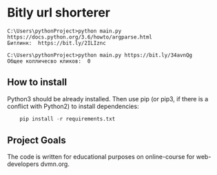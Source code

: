 # Bitly url shorterer
```
C:\Users\pythonProject>python main.py https://docs.python.org/3.6/howto/argparse.html
Битлинк:  https://bit.ly/2ILIznc

C:\Users\pythonProject>python main.py https://bit.ly/34avnQg
Общее колличесво кликов:  0
```

## How to install

Python3 should be already installed. Then use pip (or pip3, if there is a conflict with Python2) to install dependencies:
```python
    pip install -r requirements.txt
```
## Project Goals
The code is written for educational purposes on online-course for web-developers dvmn.org.